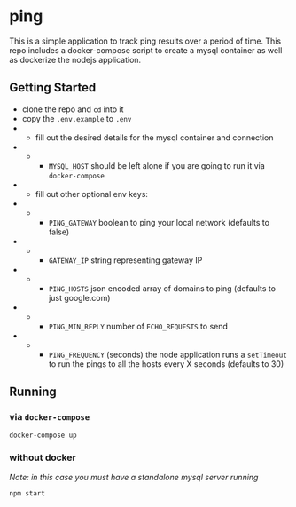 # ping

This is a simple application to track ping results over a period of time. This repo includes a docker-compose script to create a mysql container as well as dockerize the nodejs application.

## Getting Started

- clone the repo and `cd` into it
- copy the `.env.example` to `.env`
- - fill out the desired details for the mysql container and connection
- - - `MYSQL_HOST` should be left alone if you are going to run it via `docker-compose`
- - fill out other optional env keys:
- - - `PING_GATEWAY` boolean to ping your local network (defaults to false)
- - - `GATEWAY_IP` string representing gateway IP
- - - `PING_HOSTS` json encoded array of domains to ping (defaults to just google.com)
- - - `PING_MIN_REPLY` number of `ECHO_REQUESTS` to send
- - - `PING_FREQUENCY` (seconds) the node application runs a `setTimeout` to run the pings to all the hosts every X seconds (defaults to 30)

## Running

### via `docker-compose`

```
docker-compose up
```

### without docker

_Note: in this case you must have a standalone mysql server running_

```
npm start
```
